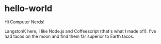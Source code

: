 # hello-world

Hi Computer Nerds!

LangstonK here, I like Node.js and Coffeescript (that's what I made of!).
I've had tacos on the moon and find them far superior to Earth tacos.
